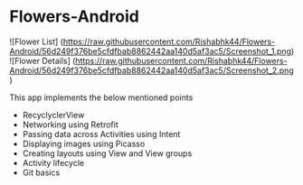 # Flowers-Android

![Flower List] (https://raw.githubusercontent.com/Rishabhk44/Flowers-Android/56d249f376be5cfdfbab8862442aa140d5af3ac5/Screenshot_1.png)
![Flower Details] (https://raw.githubusercontent.com/Rishabhk44/Flowers-Android/56d249f376be5cfdfbab8862442aa140d5af3ac5/Screenshot_2.png)

This app implements the below mentioned points

* RecyclyclerView
* Networking using Retrofit
* Passing data across Activities using Intent
* Displaying images using Picasso
* Creating layouts using View and View groups
* Activity lifecycle
* Git basics
